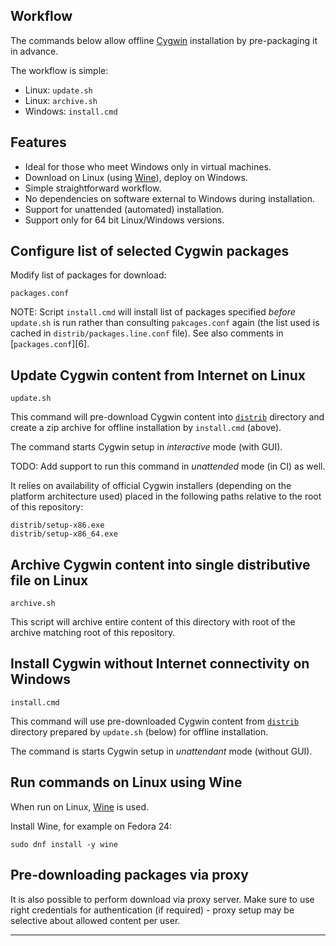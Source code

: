 
## Workflow ##

The commands below allow
offline [Cygwin][1] installation
by pre-packaging it in advance.

The workflow is simple:

*   Linux: `update.sh`
*   Linux: `archive.sh`
*   Windows: `install.cmd`

## Features ##

*   Ideal for those who meet Windows only in virtual machines.
*   Download on Linux (using [Wine][3]), deploy on Windows.
*   Simple straightforward workflow.
*   No dependencies on software external to Windows during installation.
*   Support for unattended (automated) installation.
*   Support only for 64 bit Linux/Windows versions.

## Configure list of selected Cygwin packages ##

Modify list of packages for download:

```
packages.conf
```

NOTE:
Script `install.cmd` will install list of packages specified
_before_ `update.sh` is run rather than consulting `pakcages.conf` again
(the list used is cached in `distrib/packages.line.conf` file).
See also comments in [`packages.conf`][6].

## Update Cygwin content from Internet on Linux ##

```
update.sh
```

This command will pre-download Cygwin content into [`distrib`][2] directory
and create a zip archive for offline installation by `install.cmd` (above).

The command starts Cygwin setup in _interactive_ mode (with GUI).

TODO:
Add support to run this command in _unattended_ mode (in CI) as well.

It relies on availability of official Cygwin installers
(depending on the platform architecture used)
placed in the following paths relative to the root of this repository:

```
distrib/setup-x86.exe
distrib/setup-x86_64.exe
```

## Archive Cygwin content into single distributive file on Linux ##

```
archive.sh
```

This script will archive entire content of this directory
with root of the archive matching root of this repository.

## Install Cygwin without Internet connectivity on Windows ##

```
install.cmd
```

This command will use pre-downloaded Cygwin content from [`distrib`][2]
directory prepared by `update.sh` (below) for offline installation.

The command is starts Cygwin setup in _unattendant_ mode (without GUI).

## Run commands on Linux using Wine ##

When run on Linux, [Wine][3] is used.

Install Wine, for example on Fedora 24:

```
sudo dnf install -y wine
```

## Pre-downloading packages via proxy ##

It is also possible to perform download via proxy server.
Make sure to use right credentials for authentication (if required) -
proxy setup may be selective about allowed content per user.

---

[1]: https://www.cygwin.com/
[2]: /distrib
[3]: https://www.winehq.org/
[5]: /scripts/cygwin_distrib_update.cmd


